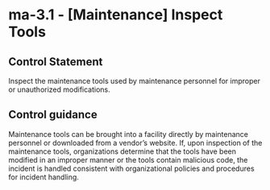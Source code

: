 # ma-3.1 - \[Maintenance\] Inspect Tools

## Control Statement

Inspect the maintenance tools used by maintenance personnel for improper or unauthorized modifications.

## Control guidance

Maintenance tools can be brought into a facility directly by maintenance personnel or downloaded from a vendor’s website. If, upon inspection of the maintenance tools, organizations determine that the tools have been modified in an improper manner or the tools contain malicious code, the incident is handled consistent with organizational policies and procedures for incident handling.
